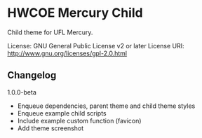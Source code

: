 # HWCOE Mercury Child

Child theme for UFL Mercury.

License: GNU General Public License v2 or later
License URI: http://www.gnu.org/licenses/gpl-2.0.html

## Changelog

1.0.0-beta
- Enqueue dependencies, parent theme and child theme styles
- Enqueue example child scripts
- Include example custom function (favicon)
- Add theme screenshot